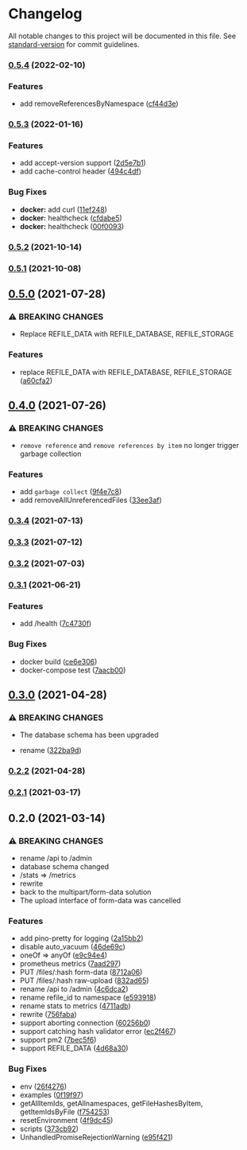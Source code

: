 # Changelog

All notable changes to this project will be documented in this file. See [standard-version](https://github.com/conventional-changelog/standard-version) for commit guidelines.

### [0.5.4](https://github.com/BlackGlory/refile/compare/v0.5.3...v0.5.4) (2022-02-10)


### Features

* add removeReferencesByNamespace ([cf44d3e](https://github.com/BlackGlory/refile/commit/cf44d3e7d4654bd8cfb13dea2b4671abfe614b04))

### [0.5.3](https://github.com/BlackGlory/refile/compare/v0.5.2...v0.5.3) (2022-01-16)


### Features

* add accept-version support ([2d5e7b1](https://github.com/BlackGlory/refile/commit/2d5e7b1c4c63d8f2c486e85d36b1e997ace0d732))
* add cache-control header ([494c4df](https://github.com/BlackGlory/refile/commit/494c4df800de929af54921419e7f01e4ba8ac0f5))


### Bug Fixes

* **docker:** add curl ([11ef248](https://github.com/BlackGlory/refile/commit/11ef24874a6f1358c9e866b30ae69973d9baaafc))
* **docker:** healthcheck ([cfdabe5](https://github.com/BlackGlory/refile/commit/cfdabe56d98b14ab4ac198ec906a4510262e074f))
* **docker:** healthcheck ([00f0093](https://github.com/BlackGlory/refile/commit/00f00936fad39369991766b1e6c0cd188de9048a))

### [0.5.2](https://github.com/BlackGlory/refile/compare/v0.5.1...v0.5.2) (2021-10-14)

### [0.5.1](https://github.com/BlackGlory/refile/compare/v0.5.0...v0.5.1) (2021-10-08)

## [0.5.0](https://github.com/BlackGlory/refile/compare/v0.4.0...v0.5.0) (2021-07-28)


### ⚠ BREAKING CHANGES

* Replace REFILE_DATA with REFILE_DATABASE, REFILE_STORAGE

### Features

* replace REFILE_DATA with REFILE_DATABASE, REFILE_STORAGE ([a60cfa2](https://github.com/BlackGlory/refile/commit/a60cfa27b49afa09d25e744df4e236faf906c938))

## [0.4.0](https://github.com/BlackGlory/refile/compare/v0.3.4...v0.4.0) (2021-07-26)


### ⚠ BREAKING CHANGES

* `remove reference` and `remove references by item` no longer
trigger garbage collection

### Features

* add `garbage collect` ([9f4e7c8](https://github.com/BlackGlory/refile/commit/9f4e7c83af5ff130d0ca617d1e3dc389e8f86044))
* add removeAllUnreferencedFiles ([33ee3af](https://github.com/BlackGlory/refile/commit/33ee3af2db04f63a6dd00a1f22548ae13ac22793))

### [0.3.4](https://github.com/BlackGlory/refile/compare/v0.3.3...v0.3.4) (2021-07-13)

### [0.3.3](https://github.com/BlackGlory/refile/compare/v0.3.2...v0.3.3) (2021-07-12)

### [0.3.2](https://github.com/BlackGlory/refile/compare/v0.3.1...v0.3.2) (2021-07-03)

### [0.3.1](https://github.com/BlackGlory/refile/compare/v0.3.0...v0.3.1) (2021-06-21)


### Features

* add /health ([7c4730f](https://github.com/BlackGlory/refile/commit/7c4730f7172955f310522a7686a2bf3d95b3bb32))


### Bug Fixes

* docker build ([ce6e306](https://github.com/BlackGlory/refile/commit/ce6e3066ed2af76824bdcf92bda7ea0ca0cf3a2e))
* docker-compose test ([7aacb00](https://github.com/BlackGlory/refile/commit/7aacb00d8944ca0c63e6f8b1abe0856db7737057))

## [0.3.0](https://github.com/BlackGlory/refile/compare/v0.2.2...v0.3.0) (2021-04-28)


### ⚠ BREAKING CHANGES

* The database schema has been upgraded

* rename ([322ba9d](https://github.com/BlackGlory/refile/commit/322ba9d6857475b629c04f6df92ce5d502042801))

### [0.2.2](https://github.com/BlackGlory/refile/compare/v0.2.1...v0.2.2) (2021-04-28)

### [0.2.1](https://github.com/BlackGlory/refile/compare/v0.2.0...v0.2.1) (2021-03-17)

## 0.2.0 (2021-03-14)


### ⚠ BREAKING CHANGES

* rename /api to /admin
* database schema changed
* /stats => /metrics
* rewrite
* back to the multipart/form-data solution
* The upload interface of form-data was cancelled

### Features

* add pino-pretty for logging ([2a15bb2](https://github.com/BlackGlory/refile/commit/2a15bb29a7e19b8be7dd270f0d053a012f1dd73c))
* disable auto_vacuum ([46de69c](https://github.com/BlackGlory/refile/commit/46de69c2c249bc52403329836cb7b6d2bb19cbac))
* oneOf => anyOf ([e9c94e4](https://github.com/BlackGlory/refile/commit/e9c94e415f5e6f144bd626d26bcc5de9b5b8a573))
* prometheus metrics ([7aad297](https://github.com/BlackGlory/refile/commit/7aad297f6ed3a134495f568267a368202c4ae8c2))
* PUT /files/:hash form-data ([8712a06](https://github.com/BlackGlory/refile/commit/8712a0695cc02492edd861d5d4d50cc084a48992))
* PUT /files/:hash raw-upload ([832ad65](https://github.com/BlackGlory/refile/commit/832ad655429391bc5bb39a231e83d088f69cbd0b))
* rename /api to /admin ([4c6dca2](https://github.com/BlackGlory/refile/commit/4c6dca20943b985c34628e5390238da805af242c))
* rename refile_id to namespace ([e593918](https://github.com/BlackGlory/refile/commit/e5939182cce5f476eb50f6c0941fcf5eedc8aa8f))
* rename stats to metrics ([4711adb](https://github.com/BlackGlory/refile/commit/4711adb81c3f5a14e39afc49934e719d8c823c32))
* rewrite ([756faba](https://github.com/BlackGlory/refile/commit/756faba6203aba9fecf6f357222c3c75528f19da))
* support aborting connection ([60256b0](https://github.com/BlackGlory/refile/commit/60256b0a96616fb8ed6f759feb0be3128d689e4f))
* support catching hash validator error ([ec2f467](https://github.com/BlackGlory/refile/commit/ec2f4674fc337be39ea033faa3e06c20e024325f))
* support pm2 ([7bec5f6](https://github.com/BlackGlory/refile/commit/7bec5f6f272221c5814db5343ea8ce1843ea9f11))
* support REFILE_DATA ([4d68a30](https://github.com/BlackGlory/refile/commit/4d68a307447f9ae63a14bbbdf932f50f5473437c))


### Bug Fixes

* env ([26f4276](https://github.com/BlackGlory/refile/commit/26f42760c9441ef54485d00ce45cd4fc0d13c312))
* examples ([0f19f97](https://github.com/BlackGlory/refile/commit/0f19f97e9073602d5cdd1da62390ae236eb65ceb))
* getAllItemIds, getAllnamespaces, getFileHashesByItem, getItemIdsByFile ([f754253](https://github.com/BlackGlory/refile/commit/f75425300743d497baea4ba94f8d7f1503d727fd))
* resetEnvironment ([4f9dc45](https://github.com/BlackGlory/refile/commit/4f9dc45f573b5ff58d4997de757737b91af6d54e))
* scripts ([373cb92](https://github.com/BlackGlory/refile/commit/373cb925b5f4d69189704464ebd7b5d2c840419b))
* UnhandledPromiseRejectionWarning ([e95f421](https://github.com/BlackGlory/refile/commit/e95f421c15b928e0a14b9ab96d5891e2b9920c76))
